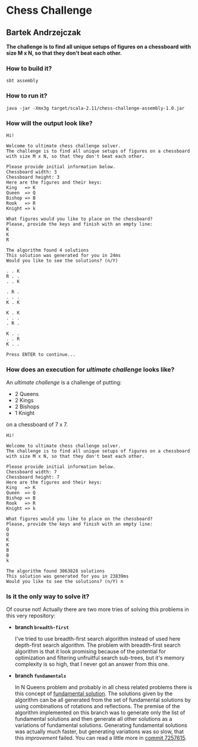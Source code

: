 # Chess Challenge
## Bartek Andrzejczak

**The challenge is to find all unique setups of figures on a chessboard with size M x N, so that they don't beat each other.**

### How to build it?

    sbt assembly

### How to run it?

    java -jar -Xmx3g target/scala-2.11/chess-challenge-assembly-1.0.jar

### How will the output look like? 

    Hi!

    Welcome to ultimate chess challenge solver.
    The challenge is to find all unique setups of figures on a chessboard
    with size M x N, so that they don't beat each other.
    
    Please provide initial information below.
    Chessboard width: 3
    Chessboard height: 3
    Here are the figures and their keys:
    King   => K
    Queen  => Q
    Bishop => B
    Rook   => R
    Knight => k
    
    What figures would you like to place on the chessboard?
    Please, provide the keys and finish with an empty line:
    K
    K
    R
    
    The algorithm found 4 solutions
    This solution was generated for you in 24ms
    Would you like to see the solutions? (n/Y) 
    
    . . K
    R . .
    . . K
    
    . R .
    . . .
    K . K
    
    K . K
    . . .
    . R .
    
    K . .
    . . R
    K . .

    Press ENTER to continue...

### How does an execution for *ultimate challenge* looks like?

An *ultimate challenge* is a challenge of putting:

- 2 Queens
- 2 Kings
- 2 Bishops
- 1 Knight

on a chessboard of 7 x 7.

    Hi!
    
    Welcome to ultimate chess challenge solver.
    The challenge is to find all unique setups of figures on a chessboard
    with size M x N, so that they don't beat each other.
    
    Please provide initial information below.
    Chessboard width: 7
    Chessboard height: 7
    Here are the figures and their keys:
    King   => K
    Queen  => Q
    Bishop => B
    Rook   => R
    Knight => k
    
    What figures would you like to place on the chessboard?
    Please, provide the keys and finish with an empty line:
    Q
    Q
    K
    K
    B
    B
    k
    
    The algorithm found 3063828 solutions
    This solution was generated for you in 23839ms
    Would you like to see the solutions? (n/Y) n
    
### Is it the only way to solve it?

Of course not! Actually there are two more tries of solving this problems in this very repository:

- **branch `breadth-first`**
  
  I've tried to use breadth-first search algorithm instead of used here depth-first search algorithm. The problem with breadth-first search algorithm is that it look promising because of the potential for optimization and filtering unfruitful search sub-trees, but it's memory complexity is so high, that I never got an answer from this one.
  
- **branch `fundamentals`**
  
  In N Queens problem and probably in all chess related problems there is this concept of [fundamental solution](http://en.wikipedia.org/wiki/Eight_queens_puzzle#Solutions). The solutions given by the algorithm can be all generated from the set of fundamental solutions by using combinations of rotations and reflections. The premise of the algorithm implemented on this branch was to generate only the list of fundamental solutions and then generate all other solutions as a variations of fundamental solutions. Generating fundamental solutions was actually much faster, but generating variations was so slow, that this *improvement* failed. You can read a little more in [commit 7257615](https://bitbucket.org/bandrzejczak/chess-challenge/commits/72576155c877e05f885b820e91b7a627f19056e4).